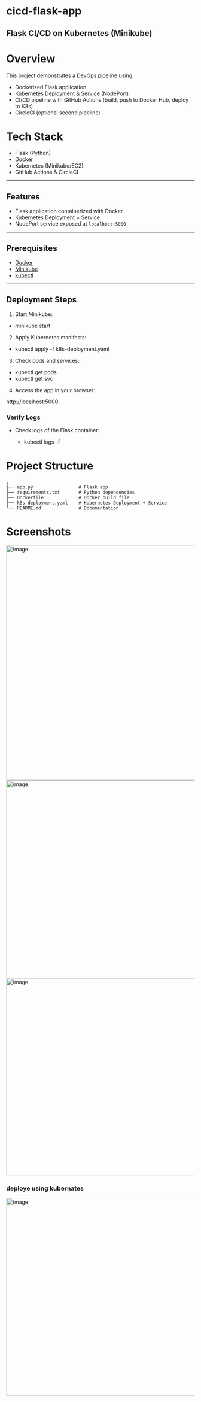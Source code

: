 # cicd-flask-app

## Flask CI/CD on Kubernetes (Minikube)

# Overview

This project demonstrates a DevOps pipeline using:

- Dockerized Flask application
- Kubernetes Deployment & Service (NodePort)
- CI/CD pipeline with GitHub Actions (build, push to Docker Hub, deploy to K8s)
- CircleCI (optional second pipeline)

# Tech Stack

- Flask (Python)
- Docker
- Kubernetes (Minikube/EC2)
- GitHub Actions & CircleCI

---

##  Features
- Flask application containerized with Docker
- Kubernetes Deployment + Service
- NodePort service exposed at `localhost:5000`

---

##  Prerequisites
- [Docker](https://docs.docker.com/get-docker/)
- [Minikube](https://minikube.sigs.k8s.io/docs/start/)
- [kubectl](https://kubernetes.io/docs/tasks/tools/)

---

## Deployment Steps

1. Start Minikube:
   
  -  minikube start

2. Apply Kubernetes manifests:

- kubectl apply -f k8s-deployment.yaml


3. Check pods and services:

- kubectl get pods
- kubectl get svc


4. Access the app in your browser:

http://localhost:5000

### Verify Logs

- Check logs of the Flask container:

  - kubectl logs -f <pod-name>

 # Project Structure
```
.
├── app.py                 # Flask app
├── requirements.txt       # Python dependencies
├── Dockerfile             # Docker build file
├── k8s-deployment.yaml    # Kubernetes Deployment + Service
└── README.md              # Documentation
```
# Screenshots

<img width="940" height="628" alt="image" src="https://github.com/user-attachments/assets/7e1caca8-5b93-4a88-a6a7-2be040299b01" />

<img width="940" height="529" alt="image" src="https://github.com/user-attachments/assets/8d20c39f-f996-4150-96b1-58581643d6f3" />

<img width="940" height="529" alt="image" src="https://github.com/user-attachments/assets/21f3f64d-6adc-4138-bccf-2c7f16dbf905" />

### deploye using kubernates

<img width="940" height="529" alt="image" src="https://github.com/user-attachments/assets/b46dc047-8139-4554-8e13-9b2de74ab046" />





